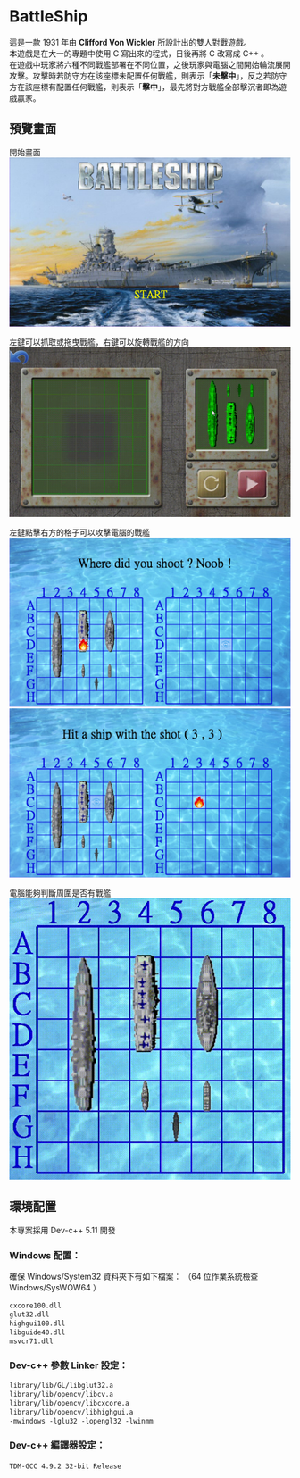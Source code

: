 # BattleShip
這是一款 1931 年由 **Clifford Von Wickler** 所設計出的雙人對戰遊戲。<br>
本遊戲是在大一的專題中使用 C 寫出來的程式，日後再將 C 改寫成 C++ 。<br>
在遊戲中玩家將六種不同戰艦部署在不同位置，之後玩家與電腦之間開始輪流展開攻擊。攻擊時若防守方在該座標未配置任何戰艦，則表示「**未擊中**」，反之若防守方在該座標有配置任何戰艦，則表示「**擊中**」，最先將對方戰艦全部擊沉者即為遊戲贏家。

## 預覽畫面
開始畫面<br>
![開始畫面](/preview/main.png)

左鍵可以抓取或拖曳戰艦，右鍵可以旋轉戰艦的方向<br>
![擺放戰艦](/preview/place_ship.gif)

左鍵點擊右方的格子可以攻擊電腦的戰艦<br>
![沒攻擊到戰艦](/preview/not_hit_ship.png)
![攻擊到戰艦](/preview/hit_ship.png "攻擊到戰艦")

電腦能夠判斷周圍是否有戰艦<br>
![電腦攻擊](/preview/computer_AI_attack.gif)

## 環境配置
本專案採用 Dev-c++ 5.11 開發

### Windows 配置：
確保 Windows/System32 資料夾下有如下檔案：
（64 位作業系統檢查 Windows/SysWOW64 ）
```
cxcore100.dll
glut32.dll
highgui100.dll
libguide40.dll
msvcr71.dll
```

### Dev-c++ 參數 Linker 設定：
```
library/lib/GL/libglut32.a
library/lib/opencv/libcv.a
library/lib/opencv/libcxcore.a
library/lib/opencv/libhighgui.a
-mwindows -lglu32 -lopengl32 -lwinmm
```

### Dev-c++ 編譯器設定：
```TDM-GCC 4.9.2 32-bit Release```